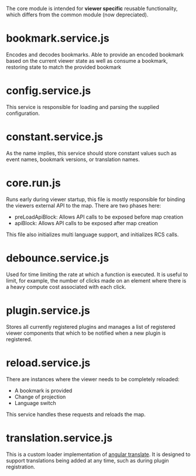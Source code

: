 The core module is intended for **viewer specific** reusable functionality, which differs from the common module (now depreciated). 

# bookmark.service.js

Encodes and decodes bookmarks. Able to provide an encoded bookmark based on the current viewer state as well as consume a bookmark, restoring state to match the provided bookmark

# config.service.js

This service is responsible for loading and parsing the supplied configuration. 

# constant.service.js

As the name implies, this service should store constant values such as event names, bookmark versions, or translation names.

# core.run.js

Runs early during viewer startup, this file is mostly responsible for binding the viewers external API to the map. There are two phases here:

- preLoadApiBlock: Allows API calls to be exposed before map creation
- apiBlock: Allows API calls to be exposed after map creation

This file also initializes multi language support, and initializes RCS calls. 

# debounce.service.js

Used for time limiting the rate at which a function is executed. It is useful to limit, for example, the number of clicks made on an element where there is a heavy compute cost associated with each click. 

# plugin.service.js

Stores all currently registered plugins and manages a list of registered viewer components that which to be notified when a new plugin is registered. 

# reload.service.js

There are instances where the viewer needs to be completely reloaded:
- A bookmark is provided
- Change of projection
- Language switch

This service handles these requests and reloads the map.

# translation.service.js

This is a custom loader implementation of [angular translate](https://angular-translate.github.io/). It is designed to support translations being added at any time, such as during plugin registration.

